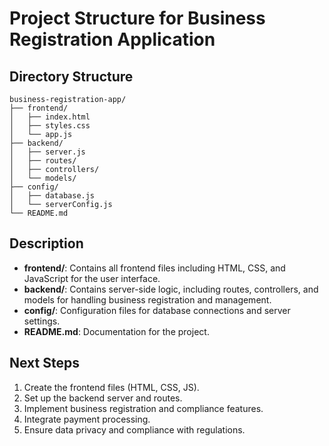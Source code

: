 # Project Structure for Business Registration Application

## Directory Structure
```
business-registration-app/
├── frontend/
│   ├── index.html
│   ├── styles.css
│   └── app.js
├── backend/
│   ├── server.js
│   ├── routes/
│   ├── controllers/
│   └── models/
├── config/
│   ├── database.js
│   └── serverConfig.js
└── README.md
```

## Description
- **frontend/**: Contains all frontend files including HTML, CSS, and JavaScript for the user interface.
- **backend/**: Contains server-side logic, including routes, controllers, and models for handling business registration and management.
- **config/**: Configuration files for database connections and server settings.
- **README.md**: Documentation for the project.

## Next Steps
1. Create the frontend files (HTML, CSS, JS).
2. Set up the backend server and routes.
3. Implement business registration and compliance features.
4. Integrate payment processing.
5. Ensure data privacy and compliance with regulations.
